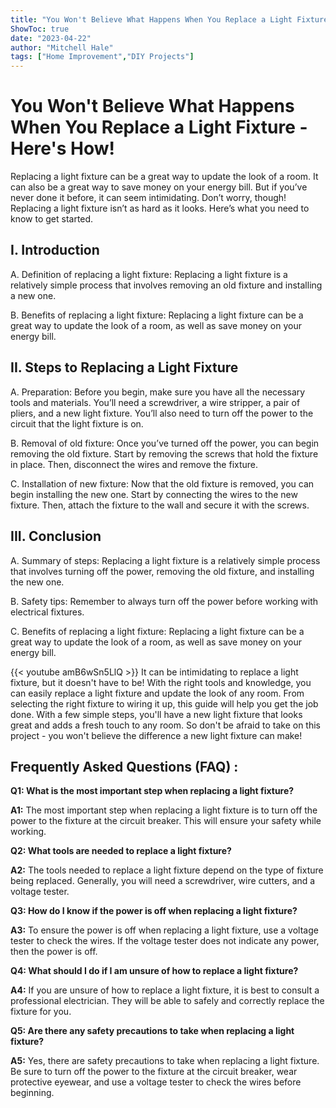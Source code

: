 ```yaml
---
title: "You Won't Believe What Happens When You Replace a Light Fixture - Here's How!"
ShowToc: true 
date: "2023-04-22"
author: "Mitchell Hale" 
tags: ["Home Improvement","DIY Projects"]
---
```

# You Won't Believe What Happens When You Replace a Light Fixture - Here's How!

Replacing a light fixture can be a great way to update the look of a room. It can also be a great way to save money on your energy bill. But if you’ve never done it before, it can seem intimidating. Don’t worry, though! Replacing a light fixture isn’t as hard as it looks. Here’s what you need to know to get started.

## I. Introduction

A. Definition of replacing a light fixture: Replacing a light fixture is a relatively simple process that involves removing an old fixture and installing a new one.

B. Benefits of replacing a light fixture: Replacing a light fixture can be a great way to update the look of a room, as well as save money on your energy bill.

## II. Steps to Replacing a Light Fixture

A. Preparation: Before you begin, make sure you have all the necessary tools and materials. You’ll need a screwdriver, a wire stripper, a pair of pliers, and a new light fixture. You’ll also need to turn off the power to the circuit that the light fixture is on.

B. Removal of old fixture: Once you’ve turned off the power, you can begin removing the old fixture. Start by removing the screws that hold the fixture in place. Then, disconnect the wires and remove the fixture.

C. Installation of new fixture: Now that the old fixture is removed, you can begin installing the new one. Start by connecting the wires to the new fixture. Then, attach the fixture to the wall and secure it with the screws.

## III. Conclusion

A. Summary of steps: Replacing a light fixture is a relatively simple process that involves turning off the power, removing the old fixture, and installing the new one.

B. Safety tips: Remember to always turn off the power before working with electrical fixtures.

C. Benefits of replacing a light fixture: Replacing a light fixture can be a great way to update the look of a room, as well as save money on your energy bill.

{{< youtube amB6wSn5LlQ >}} 
It can be intimidating to replace a light fixture, but it doesn't have to be! With the right tools and knowledge, you can easily replace a light fixture and update the look of any room. From selecting the right fixture to wiring it up, this guide will help you get the job done. With a few simple steps, you'll have a new light fixture that looks great and adds a fresh touch to any room. So don't be afraid to take on this project - you won't believe the difference a new light fixture can make!

## Frequently Asked Questions (FAQ) :
**Q1: What is the most important step when replacing a light fixture?**

**A1:** The most important step when replacing a light fixture is to turn off the power to the fixture at the circuit breaker. This will ensure your safety while working.

**Q2: What tools are needed to replace a light fixture?**

**A2:** The tools needed to replace a light fixture depend on the type of fixture being replaced. Generally, you will need a screwdriver, wire cutters, and a voltage tester. 

**Q3: How do I know if the power is off when replacing a light fixture?**

**A3:** To ensure the power is off when replacing a light fixture, use a voltage tester to check the wires. If the voltage tester does not indicate any power, then the power is off.

**Q4: What should I do if I am unsure of how to replace a light fixture?**

**A4:** If you are unsure of how to replace a light fixture, it is best to consult a professional electrician. They will be able to safely and correctly replace the fixture for you.

**Q5: Are there any safety precautions to take when replacing a light fixture?**

**A5:** Yes, there are safety precautions to take when replacing a light fixture. Be sure to turn off the power to the fixture at the circuit breaker, wear protective eyewear, and use a voltage tester to check the wires before beginning.





